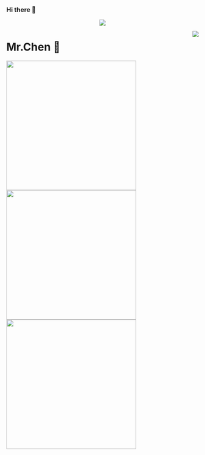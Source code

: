### Hi there 👋

<!--
**CJM226/CJM226** is a ✨ _special_ ✨ repository because its `README.md` (this file) appears on your GitHub profile.

Here are some ideas to get you started:

- 🔭 I’m currently working on ...
- 🌱 I’m currently learning ...
- 👯 I’m looking to collaborate on ...
- 🤔 I’m looking for help with ...
- 💬 Ask me about ...
- 📫 How to reach me: ...
- 😄 Pronouns: ...
- ⚡ Fun fact: ...
-->
<a href="https://github.com/CJM226">

  <p align="center">
    <img src="https://github-profile-trophy.vercel.app/?username=CJM226&column=7&theme=onedark"/>
  </p>

</a>

<a href="#">
  <img align="right" src="https://metrics.lecoq.io/CJM226?template=terminal" />
</a>

# Mr.Chen 🌝

<img width="340px" src="https://github-readme-stats.vercel.app/api?username=CJM226&theme=vue-dark&count_private=true&show_icons=true">
<img width="340px" src="https://github-readme-stats.vercel.app/api/top-langs/?username=CJM226&theme=vue-dark&layout=compact">
<img width="340px" src="https://github-readme-stats.vercel.app/api/pin/?username=CJM226g&repo=my-blog&theme=dark">
